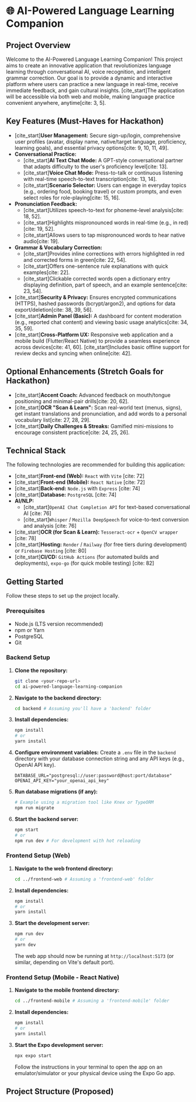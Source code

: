 # 🌐 AI-Powered Language Learning Companion

## Project Overview

Welcome to the AI-Powered Language Learning Companion! This project aims to create an innovative application that revolutionizes language learning through conversational AI, voice recognition, and intelligent grammar correction. Our goal is to provide a dynamic and interactive platform where users can practice a new language in real-time, receive immediate feedback, and gain cultural insights. [cite_start]The application will be accessible via both web and mobile, making language practice convenient anywhere, anytime[cite: 3, 5].

## Key Features (Must-Haves for Hackathon)

* [cite_start]**User Management:** Secure sign-up/login, comprehensive user profiles (avatar, display name, native/target language, proficiency, learning goals), and essential privacy options[cite: 9, 10, 11, 49].
* **Conversational Practice:**
    * [cite_start]**AI Text Chat Mode:** A GPT-style conversational partner that adapts difficulty to the user's proficiency level[cite: 13].
    * [cite_start]**Voice Chat Mode:** Press-to-talk or continuous listening with real-time speech-to-text transcription[cite: 13, 14].
    * [cite_start]**Scenario Selector:** Users can engage in everyday topics (e.g., ordering food, booking travel) or custom prompts, and even select roles for role-playing[cite: 15, 16].
* **Pronunciation Feedback:**
    * [cite_start]Utilizes speech-to-text for phoneme-level analysis[cite: 18, 52].
    * [cite_start]Highlights mispronounced words in real-time (e.g., in red)[cite: 19, 52].
    * [cite_start]Allows users to tap mispronounced words to hear native audio[cite: 19].
* **Grammar & Vocabulary Correction:**
    * [cite_start]Provides inline corrections with errors highlighted in red and corrected forms in green[cite: 22, 54].
    * [cite_start]Offers one-sentence rule explanations with quick examples[cite: 22].
    * [cite_start]Clickable corrected words open a dictionary entry displaying definition, part of speech, and an example sentence[cite: 23, 54].
* [cite_start]**Security & Privacy:** Ensures encrypted communications (HTTPS), hashed passwords (bcrypt/argon2), and options for data export/deletion[cite: 38, 39, 56].
* [cite_start]**Admin Panel (Basic):** A dashboard for content moderation (e.g., reported chat content) and viewing basic usage analytics[cite: 34, 35, 59].
* [cite_start]**Cross-Platform UX:** Responsive web application and a mobile build (Flutter/React Native) to provide a seamless experience across devices[cite: 41, 60]. [cite_start]Includes basic offline support for review decks and syncing when online[cite: 42].

## Optional Enhancements (Stretch Goals for Hackathon)

* [cite_start]**Accent Coach:** Advanced feedback on mouth/tongue positioning and minimal-pair drills[cite: 20, 62].
* [cite_start]**OCR "Scan & Learn":** Scan real-world text (menus, signs), get instant translations and pronunciation, and add words to a personal vocabulary list[cite: 27, 28, 29].
* [cite_start]**Daily Challenges & Streaks:** Gamified mini-missions to encourage consistent practice[cite: 24, 25, 26].

## Technical Stack

The following technologies are recommended for building this application:

* [cite_start]**Front-end (Web):** `React` with `Vite` [cite: 72]
* [cite_start]**Front-end (Mobile):** `React Native` [cite: 72]
* [cite_start]**Back-end:** `Node.js` with `Express` [cite: 74]
* [cite_start]**Database:** `PostgreSQL` [cite: 74]
* **AI/NLP:**
    * [cite_start]`OpenAI Chat Completion API` for text-based conversational AI [cite: 76]
    * [cite_start]`Whisper` / `Mozilla DeepSpeech` for voice-to-text conversion and analysis [cite: 76]
* [cite_start]**OCR (for Scan & Learn):** `Tesseract-ocr` + `OpenCV wrapper` [cite: 78]
* [cite_start]**Hosting:** `Render` / `Railway` (for free tiers during development) or `Firebase Hosting` [cite: 80]
* [cite_start]**CI/CD:** `GitHub Actions` (for automated builds and deployments), `expo-go` (for quick mobile testing) [cite: 82]

## Getting Started

Follow these steps to set up the project locally.

### Prerequisites

* Node.js (LTS version recommended)
* npm or Yarn
* PostgreSQL
* Git

### Backend Setup

1.  **Clone the repository:**
    ```bash
    git clone <your-repo-url>
    cd ai-powered-language-learning-companion
    ```
2.  **Navigate to the backend directory:**
    ```bash
    cd backend # Assuming you'll have a 'backend' folder
    ```
3.  **Install dependencies:**
    ```bash
    npm install
    # or
    yarn install
    ```
4.  **Configure environment variables:**
    Create a `.env` file in the `backend` directory with your database connection string and any API keys (e.g., OpenAI API key).
    ```env
    DATABASE_URL="postgresql://user:password@host:port/database"
    OPENAI_API_KEY="your_openai_api_key"
    ```
5.  **Run database migrations (if any):**
    ```bash
    # Example using a migration tool like Knex or TypeORM
    npm run migrate
    ```
6.  **Start the backend server:**
    ```bash
    npm start
    # or
    npm run dev # For development with hot reloading
    ```

### Frontend Setup (Web)

1.  **Navigate to the web frontend directory:**
    ```bash
    cd ../frontend-web # Assuming a 'frontend-web' folder
    ```
2.  **Install dependencies:**
    ```bash
    npm install
    # or
    yarn install
    ```
3.  **Start the development server:**
    ```bash
    npm run dev
    # or
    yarn dev
    ```
    The web app should now be running at `http://localhost:5173` (or similar, depending on Vite's default port).

### Frontend Setup (Mobile - React Native)

1.  **Navigate to the mobile frontend directory:**
    ```bash
    cd ../frontend-mobile # Assuming a 'frontend-mobile' folder
    ```
2.  **Install dependencies:**
    ```bash
    npm install
    # or
    yarn install
    ```
3.  **Start the Expo development server:**
    ```bash
    npx expo start
    ```
    Follow the instructions in your terminal to open the app on an emulator/simulator or your physical device using the Expo Go app.

## Project Structure (Proposed)
